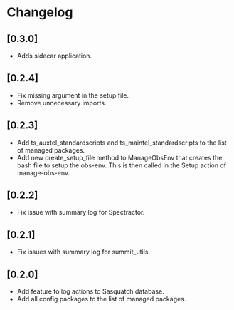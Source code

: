 # Changelog

## [0.3.0]

- Adds sidecar application.

## [0.2.4]

- Fix missing argument in the setup file.
- Remove unnecessary imports.

## [0.2.3]

- Add ts_auxtel_standardscripts and ts_maintel_standardscripts to the list of managed packages.
- Add new create_setup_file method to ManageObsEnv that creates the bash file to setup the obs-env.
  This is then called in the Setup action of manage-obs-env.

## [0.2.2]

- Fix issue with summary log for Spectractor.

## [0.2.1]

- Fix issues with summary log for summit_utils.

## [0.2.0]

- Add feature to log actions to Sasquatch database.
- Add all config packages to the list of managed packages.
